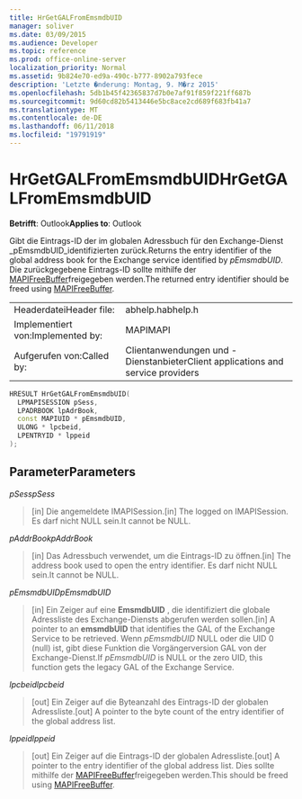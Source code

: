 ```yaml
---
title: HrGetGALFromEmsmdbUID
manager: soliver
ms.date: 03/09/2015
ms.audience: Developer
ms.topic: reference
ms.prod: office-online-server
localization_priority: Normal
ms.assetid: 9b824e70-ed9a-490c-b777-8902a793fece
description: 'Letzte �nderung: Montag, 9. M�rz 2015'
ms.openlocfilehash: 5db1b45f42365837d7b0e7af91f859f221ff687b
ms.sourcegitcommit: 9d60cd82b5413446e5bc8ace2cd689f683fb41a7
ms.translationtype: MT
ms.contentlocale: de-DE
ms.lasthandoff: 06/11/2018
ms.locfileid: "19791919"
---
```

# <a name="hrgetgalfromemsmdbuid"></a><span data-ttu-id="5598a-103">HrGetGALFromEmsmdbUID</span><span class="sxs-lookup"><span data-stu-id="5598a-103">HrGetGALFromEmsmdbUID</span></span>

  
  
<span data-ttu-id="5598a-104">**Betrifft**: Outlook</span><span class="sxs-lookup"><span data-stu-id="5598a-104">**Applies to**: Outlook</span></span> 
  
<span data-ttu-id="5598a-105">Gibt die Eintrags-ID der im globalen Adressbuch für den Exchange-Dienst _pEmsmdbUID_identifizierten zurück.</span><span class="sxs-lookup"><span data-stu-id="5598a-105">Returns the entry identifier of the global address book for the Exchange service identified by  _pEmsmdbUID_.</span></span> <span data-ttu-id="5598a-106">Die zurückgegebene Eintrags-ID sollte mithilfe der [MAPIFreeBuffer](mapifreebuffer.md)freigegeben werden.</span><span class="sxs-lookup"><span data-stu-id="5598a-106">The returned entry identifier should be freed using [MAPIFreeBuffer](mapifreebuffer.md).</span></span>
  
|||
|:-----|:-----|
|<span data-ttu-id="5598a-107">Headerdatei</span><span class="sxs-lookup"><span data-stu-id="5598a-107">Header file:</span></span>  <br/> |<span data-ttu-id="5598a-108">abhelp.h</span><span class="sxs-lookup"><span data-stu-id="5598a-108">abhelp.h</span></span>  <br/> |
|<span data-ttu-id="5598a-109">Implementiert von:</span><span class="sxs-lookup"><span data-stu-id="5598a-109">Implemented by:</span></span>  <br/> |<span data-ttu-id="5598a-110">MAPI</span><span class="sxs-lookup"><span data-stu-id="5598a-110">MAPI</span></span>  <br/> |
|<span data-ttu-id="5598a-111">Aufgerufen von:</span><span class="sxs-lookup"><span data-stu-id="5598a-111">Called by:</span></span>  <br/> |<span data-ttu-id="5598a-112">Clientanwendungen und -Dienstanbieter</span><span class="sxs-lookup"><span data-stu-id="5598a-112">Client applications and service providers</span></span>  <br/> |
   
```cpp
HRESULT HrGetGALFromEmsmdbUID(
  LPMAPISESSION pSess,
  LPADRBOOK lpAdrBook,
  const MAPIUID * pEmsmdbUID,
  ULONG * lpcbeid,
  LPENTRYID * lppeid
);
```

## <a name="parameters"></a><span data-ttu-id="5598a-113">Parameter</span><span class="sxs-lookup"><span data-stu-id="5598a-113">Parameters</span></span>

 <span data-ttu-id="5598a-114">_pSess_</span><span class="sxs-lookup"><span data-stu-id="5598a-114">_pSess_</span></span>
  
> <span data-ttu-id="5598a-115">[in] Die angemeldete IMAPISession.</span><span class="sxs-lookup"><span data-stu-id="5598a-115">[in] The logged on IMAPISession.</span></span> <span data-ttu-id="5598a-116">Es darf nicht NULL sein.</span><span class="sxs-lookup"><span data-stu-id="5598a-116">It cannot be NULL.</span></span>
    
 <span data-ttu-id="5598a-117">_pAddrBook_</span><span class="sxs-lookup"><span data-stu-id="5598a-117">_pAddrBook_</span></span>
  
> <span data-ttu-id="5598a-118">[in] Das Adressbuch verwendet, um die Eintrags-ID zu öffnen.</span><span class="sxs-lookup"><span data-stu-id="5598a-118">[in] The address book used to open the entry identifier.</span></span> <span data-ttu-id="5598a-119">Es darf nicht NULL sein.</span><span class="sxs-lookup"><span data-stu-id="5598a-119">It cannot be NULL.</span></span>
    
 <span data-ttu-id="5598a-120">_pEmsmdbUID_</span><span class="sxs-lookup"><span data-stu-id="5598a-120">_pEmsmdbUID_</span></span>
  
> <span data-ttu-id="5598a-121">[in] Ein Zeiger auf eine **EmsmdbUID** , die identifiziert die globale Adressliste des Exchange-Diensts abgerufen werden sollen.</span><span class="sxs-lookup"><span data-stu-id="5598a-121">[in] A pointer to an **emsmdbUID** that identifies the GAL of the Exchange Service to be retrieved.</span></span> <span data-ttu-id="5598a-122">Wenn _pEmsmdbUID_ NULL oder die UID 0 (null) ist, gibt diese Funktion die Vorgängerversion GAL von der Exchange-Dienst.</span><span class="sxs-lookup"><span data-stu-id="5598a-122">If  _pEmsmdbUID_ is NULL or the zero UID, this function gets the legacy GAL of the Exchange Service.</span></span> 
    
 <span data-ttu-id="5598a-123">_lpcbeid_</span><span class="sxs-lookup"><span data-stu-id="5598a-123">_lpcbeid_</span></span>
  
> <span data-ttu-id="5598a-124">[out] Ein Zeiger auf die Byteanzahl des Eintrags-ID der globalen Adressliste.</span><span class="sxs-lookup"><span data-stu-id="5598a-124">[out] A pointer to the byte count of the entry identifier of the global address list.</span></span>
    
 <span data-ttu-id="5598a-125">_lppeid_</span><span class="sxs-lookup"><span data-stu-id="5598a-125">_lppeid_</span></span>
  
> <span data-ttu-id="5598a-126">[out] Ein Zeiger auf die Eintrags-ID der globalen Adressliste.</span><span class="sxs-lookup"><span data-stu-id="5598a-126">[out] A pointer to the entry identifier of the global address list.</span></span> <span data-ttu-id="5598a-127">Dies sollte mithilfe der [MAPIFreeBuffer](mapifreebuffer.md)freigegeben werden.</span><span class="sxs-lookup"><span data-stu-id="5598a-127">This should be freed using [MAPIFreeBuffer](mapifreebuffer.md).</span></span>
    

